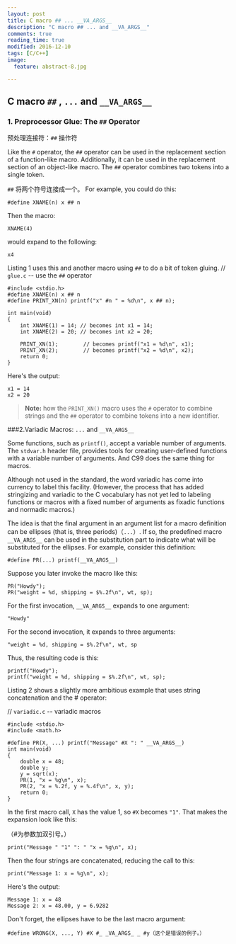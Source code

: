 ```yaml
---
layout: post
title: C macro ## ... __VA_ARGS__
description: "C macro ## ... and __VA_ARGS__"
comments: true
reading_time: true
modified: 2016-12-10
tags: [C/C++]
image:
  feature: abstract-8.jpg

---
```


## C macro `##` , `...` and `__VA_ARGS__`

### 1. Preprocessor Glue: The `##` Operator

预处理连接符：`##` 操作符

Like the `#` operator, the `##` operator can be used in the replacement section of a function-like macro. Additionally, it can be used in the replacement section of an object-like macro. The `##` operator combines two tokens into a single token. 

`##` 将两个符号连接成一个。
For example, you could do this:
```
#define XNAME(n) x ## n
```
Then the macro:
```
XNAME(4)
```
would expand to the following:
```
x4
```
Listing 1 uses this and another macro using `##` to do a bit of token gluing.
// `glue.c` -- use the `##` operator
```
#include <stdio.h>
#define XNAME(n) x ## n
#define PRINT_XN(n) printf("x" #n " = %d\n", x ## n);

int main(void)
{
	int XNAME(1) = 14; // becomes int x1 = 14;
	int XNAME(2) = 20; // becomes int x2 = 20;

	PRINT_XN(1);        // becomes printf("x1 = %d\n", x1);
	PRINT_XN(2);        // becomes printf("x2 = %d\n", x2);
    return 0;
}
```
Here's the output:
```
x1 = 14
x2 = 20
```
>**Note:** how the `PRINT_XN()` macro uses the `#` operator to combine strings and the `##` operator to combine tokens into a new identifier.

###2.Variadic Macros: `...` and `__VA_ARGS__`

Some functions, such as `printf()`, accept a variable number of arguments. The `stdvar.h` header file, provides tools for creating user-defined functions with a variable number of arguments. And C99 does the same thing for macros. 

Although not used in the standard, the word variadic has come into currency to label this facility. (However, the process that has added stringizing and variadic to the C vocabulary has not yet led to labeling functions or macros with a fixed number of arguments as fixadic functions and normadic macros.)

The idea is that the final argument in an argument list for a macro definition can be ellipses (that is, three periods)（`...`）. If so, the predefined macro `__VA_ARGS__` can be used in the substitution part to indicate what will be substituted for the ellipses. For example, consider this definition:
```
#define PR(...) printf(__VA_ARGS__)
```
Suppose you later invoke the macro like this:
```
PR("Howdy");
PR("weight = %d, shipping = $%.2f\n", wt, sp);
```
For the first invocation, `__VA_ARGS__` expands to one argument:
```
"Howdy"
```
For the second invocation, it expands to three arguments:
```
"weight = %d, shipping = $%.2f\n", wt, sp
```
Thus, the resulting code is this:
```
printf("Howdy");
printf("weight = %d, shipping = $%.2f\n", wt, sp);
```
Listing 2 shows a slightly more ambitious example that uses string concatenation and the # operator:

// `variadic.c` -- variadic macros
```
#include <stdio.h>
#include <math.h>

#define PR(X, ...) printf("Message" #X ": " __VA_ARGS__)
int main(void)
{
    double x = 48;
    double y;
    y = sqrt(x);
    PR(1, "x = %g\n", x);
    PR(2, "x = %.2f, y = %.4f\n", x, y);
    return 0;
}
```
In the first macro call, `X` has the value 1, so `#X` becomes `"1"`. That makes the expansion look like this:

（#为参数加双引号。）
```
print("Message " "1" ": " "x = %g\n", x);
```
Then the four strings are concatenated, reducing the call to this:
```
print("Message 1: x = %g\n", x);
```
Here's the output:
```
Message 1: x = 48
Message 2: x = 48.00, y = 6.9282
```
Don't forget, the ellipses have to be the last macro argument:
```
#define WRONG(X, ..., Y) #X #_ _VA_ARGS_ _ #y（这个是错误的例子。）
```


